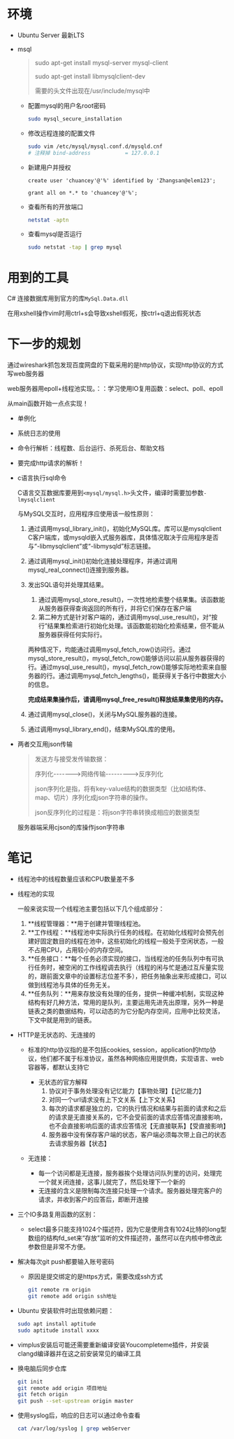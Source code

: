 # 环境

- Ubuntu Server 最新LTS

- msql

  > sudo apt-get install mysql-server mysql-client
  >
  > sudo apt-get install libmysqlclient-dev
  >
  > 需要的头文件出现在/usr/include/mysql中

  - 配置mysql的用户名root密码

    ```bash
    sudo mysql_secure_installation
    ```

  - 修改远程连接的配置文件

    ```bash
    sudo vim /etc/mysql/mysql.conf.d/mysqld.cnf 
    # 注释掉 bind-address           = 127.0.0.1
    ```

  - 新建用户并授权

    ```mysql
    create user 'chuancey'@'%' identified by 'Zhangsan@elem123';
    
    grant all on *.* to 'chuancey'@'%';
    ```

    

  - 查看所有的开放端口

    ```bash
    netstat -aptn
    ```

  - 查看mysql是否运行

    ```bash
    sudo netstat -tap | grep mysql
    ```


# 用到的工具

C# 连接数据库用到官方的库`MySql.Data.dll`



在用xshell操作vim时用ctrl+s会导致xshell假死，按ctrl+q退出假死状态

# 下一步的规划

通过wireshark抓包发现百度网盘的下载采用的是http协议，实现http协议的方式写web服务器



web服务器用epoll+线程池实现。：：学习使用IO复用函数：select、poll、epoll

从main函数开始一点点实现！

- 单例化
- 系统日志的使用
- 命令行解析：线程数、后台运行、杀死后台、帮助文档

- 要完成http请求的解析！



- c语言执行sql命令

  C语言交互数据库要用到`<mysql/mysql.h>`头文件，编译时需要加参数`-lmysqlclient`

  与MySQL交互时，应用程序应使用该一般性原则：

  1. 通过调用mysql_library_init()，初始化MySQL库。库可以是mysqlclient  C客户端库，或mysqld嵌入式服务器库，具体情况取决于应用程序是否与“-libmysqlclient”或“-libmysqld”标志链接。

  2. 通过调用mysql_init()初始化连接处理程序，并通过调用mysql_real_connect()连接到服务器。

  3. 发出SQL语句并处理其结果。

     1. 通过调用mysql_store_result()，一次性地检索整个结果集。该函数能从服务器获得查询返回的所有行，并将它们保存在客户端
     2. 第二种方式是针对客户端的，通过调用mysql_use_result()，对“按行”结果集检索进行初始化处理。该函数能初始化检索结果，但不能从服务器获得任何实际行。

     两种情况下，均能通过调用mysql_fetch_row()访问行。通过mysql_store_result()，mysql_fetch_row()能够访问以前从服务器获得的行。通过mysql_use_result()，mysql_fetch_row()能够实际地检索来自服务器的行。通过调用mysql_fetch_lengths()，能获得关于各行中数据大小的信息。

     **完成结果集操作后，请调用mysql_free_result()释放结果集使用的内存。**

  4. 通过调用mysql_close()，关闭与MySQL服务器的连接。

  5. 通过调用mysql_library_end()，结束MySQL库的使用。

- 两者交互用json传输

  > 发送方与接受发传输数据：
  >
  > 序列化------->网络传输--------->反序列化
  >
  > json序列化是指，将有key-value结构的数据类型（比如结构体、map、切片）序列化成json字符串的操作。
  >
  > json反序列化的过程是：将json字符串转换成相应的数据类型
  
  服务器端采用cjson的库操作json字符串

# 笔记

- 线程池中的线程数量应该和CPU数量差不多

- 线程池的实现

  一般来说实现一个线程池主要包括以下几个组成部分：

  1. **线程管理器：**用于创建并管理线程池。
  2. **工作线程：**线程池中实际执行任务的线程。在初始化线程时会预先创建好固定数目的线程在池中，这些初始化的线程一般处于空闲状态，一般不占用CPU，占用较小的内存空间。
  3. **任务接口：**每个任务必须实现的接口，当线程池的任务队列中有可执行任务时，被空闲的工作线程调去执行（线程的闲与忙是通过互斥量实现的，跟前面文章中的设置标志位差不多），把任务抽象出来形成接口，可以做到线程池与具体的任务无关。
  4. **任务队列：**用来存放没有处理的任务，提供一种缓冲机制，实现这种结构有好几种方法，常用的是队列，主要运用先进先出原理，另外一种是链表之类的数据结构，可以动态的为它分配内存空间，应用中比较灵活，下文中就是用到的链表。

- HTTP是无状态的、无连接的

  - 标准的http协议指的是不包括cookies, session，application的http协议，他们都不属于标准协议，虽然各种网络应用提供商，实现语言、web容器等，都默认支持它

    - 无状态的官方解释
      1. 协议对于事务处理没有记忆能力【事物处理】【记忆能力】
      2. 对同一个url请求没有上下文关系【上下文关系】
      3. 每次的请求都是独立的，它的执行情况和结果与前面的请求和之后的请求是无直接关系的，它不会受前面的请求应答情况直接影响，也不会直接影响后面的请求应答情况【无直接联系】【受直接影响】
      4. 服务器中没有保存客户端的状态，客户端必须每次带上自己的状态去请求服务器【状态】

  - 无连接：

    - 每一个访问都是无连接，服务器挨个处理访问队列里的访问，处理完一个就关闭连接，这事儿就完了，然后处理下一个新的
    - 无连接的含义是限制每次连接只处理一个请求。服务器处理完客户的请求，并收到客户的应答后，即断开连接

    

  

- 三个IO多路复用函数的区别：
  - select最多只能支持1024个描述符，因为它是使用含有1024比特的long型数组的结构fd_set来“存放”监听的文件描述符，虽然可以在内核中修改此参数但是非常不方便。



- 解决每次git push都要输入账号密码

  - 原因是提交绑定的是https方式，需要改成ssh方式

    ```bash
    git remote rm origin
    git remote add origin ssh地址
    ```

- Ubuntu 安装软件时出现依赖问题：

  ```bash
  sudo apt install aptitude
  sudo aptitude install xxxx
  ```

- vimplus安装后可能还需要重新编译安装Youcompleteme插件，并安装clangd编译器并在这之前安装常见的编译工具

- 换电脑后同步仓库

  ```bash
  git init
  git remote add origin 项目地址
  git fetch origin
  git push --set-upstream origin master
  ```

- 使用syslog后，响应的日志可以通过命令查看

  ```bash
  cat /var/log/syslog | grep webServer
  ```

  













